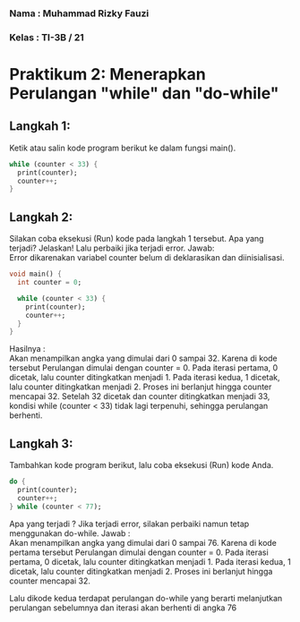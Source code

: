 ### Nama    : Muhammad Rizky Fauzi
### Kelas   : TI-3B / 21

# Praktikum 2: Menerapkan Perulangan "while" dan "do-while"

## Langkah 1:
Ketik atau salin kode program berikut ke dalam fungsi main().
```dart
while (counter < 33) {
  print(counter);
  counter++;
}
```
## Langkah 2:
Silakan coba eksekusi (Run) kode pada langkah 1 tersebut. Apa yang terjadi? Jelaskan! Lalu perbaiki jika terjadi error.
Jawab:      
Error dikarenakan variabel counter belum di deklarasikan dan diinisialisasi.
```dart
void main() {
  int counter = 0;

  while (counter < 33) {
    print(counter);
    counter++;
  }
}
```
Hasilnya :      
Akan menampilkan angka yang dimulai dari 0 sampai 32. Karena di kode tersebut Perulangan dimulai dengan counter = 0. Pada iterasi pertama, 0 dicetak, lalu counter ditingkatkan menjadi 1. Pada iterasi kedua, 1 dicetak, lalu counter ditingkatkan menjadi 2. Proses ini berlanjut hingga counter mencapai 32. Setelah 32 dicetak dan counter ditingkatkan menjadi 33, kondisi while (counter < 33) tidak lagi terpenuhi, sehingga perulangan berhenti.

## Langkah 3:
Tambahkan kode program berikut, lalu coba eksekusi (Run) kode Anda.
```dart
do {
  print(counter);
  counter++;
} while (counter < 77);
```
Apa yang terjadi ? Jika terjadi error, silakan perbaiki namun tetap menggunakan do-while.
Jawab :     
Akan menampilkan angka yang dimulai dari 0 sampai 76. Karena di kode pertama tersebut Perulangan dimulai dengan counter = 0. Pada iterasi pertama, 0 dicetak, lalu counter ditingkatkan menjadi 1. Pada iterasi kedua, 1 dicetak, lalu counter ditingkatkan menjadi 2. Proses ini berlanjut hingga counter mencapai 32. 

Lalu dikode kedua terdapat perulangan do-while yang berarti melanjutkan perulangan sebelumnya dan iterasi akan berhenti di angka 76